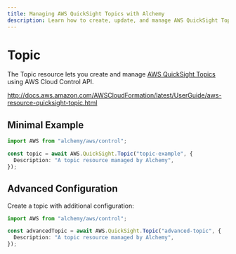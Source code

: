 ```yaml
---
title: Managing AWS QuickSight Topics with Alchemy
description: Learn how to create, update, and manage AWS QuickSight Topics using Alchemy Cloud Control.
---
```


# Topic

The Topic resource lets you create and manage [AWS QuickSight Topics](https://docs.aws.amazon.com/quicksight/latest/userguide/) using AWS Cloud Control API.

http://docs.aws.amazon.com/AWSCloudFormation/latest/UserGuide/aws-resource-quicksight-topic.html

## Minimal Example

```ts
import AWS from "alchemy/aws/control";

const topic = await AWS.QuickSight.Topic("topic-example", {
  Description: "A topic resource managed by Alchemy",
});
```

## Advanced Configuration

Create a topic with additional configuration:

```ts
import AWS from "alchemy/aws/control";

const advancedTopic = await AWS.QuickSight.Topic("advanced-topic", {
  Description: "A topic resource managed by Alchemy",
});
```


